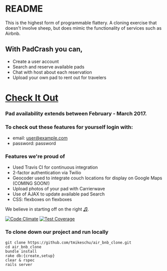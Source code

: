 # README

This is the highest form of programmable flattery. A cloning exercise that doesn't involve sheep, but does mimic the functionality of services such as Airbnb.

## With PadCrash you can, 
  * Create a user account
  * Search and reserve available pads
  * Chat with host about each reservation
  * Upload your own pad to rent out for travelers

# [Check It Out](https://padcrash.herokuapp.com)

### Pad availability extends between February - March 2017.
### To check out these features for yourself login with:
  * email:    user@example.com
  * password: password

### Features we're proud of 
  * Used Travis CI for continuous integration
  * 2-factor authentication via Twilio
  * Geocoder used to integrate couch locations for display on Google Maps (COMING SOON!)
  * Upload photos of your pad with Carrierwave
  * Use of AJAX to update available pad Search
  * CSS: flexboxes on flexboxes

We believe in starting off on the right [♫](https://gist.github.com/tmikeschu/4ccb96fbca3734d07a4e4a5e1c5e2ae5).

[![Code Climate](https://codeclimate.com/github/tmikeschu/air_bnb_clone/badges/gpa.svg)](https://codeclimate.com/github/tmikeschu/air_bnb_clone)
[![Test Coverage](https://codeclimate.com/github/tmikeschu/air_bnb_clone/badges/coverage.svg)](https://codeclimate.com/github/tmikeschu/air_bnb_clone/coverage)

### To clone down our project and run locally
```
git clone https://github.com/tmikeschu/air_bnb_clone.git
cd air_bnb_clone
bundle install
rake db:{create,setup}
clear & rspec
rails server
```

